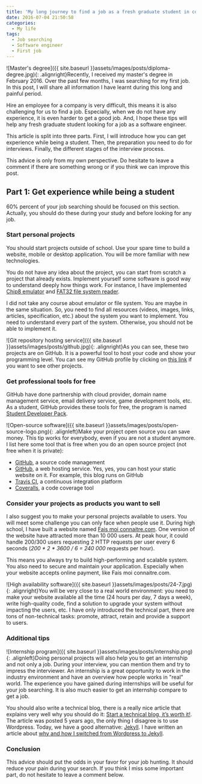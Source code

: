 ```yaml
---
title: 'My long journey to find a job as a fresh graduate student in computer science (Part 1 of 3)'
date: 2016-07-04 21:50:58
categories:
  - My life
tags:
  - Job searching
  - Software engineer
  - First job
---
```

![Master's degree]({{ site.baseurl }}assets/images/posts/diploma-degree.jpg){: .alignright}Recently, I received my master's degree in February 2016. Over the past few months, I was searching for my first job. In this post, I will share all information I have learnt during this long and painful period.

Hire an employee for a company is very difficult, this means it is also challenging for us to find a job. Especially, when we do not have any experience, it is even harder to get a good job. And, I hope these tips will help any fresh graduate student looking for a job as a software engineer.

This article is split into three parts. First, I will introduce how you can get experience while being a student. Then, the preparation you need to do for interviews. Finally, the different stages of the interview process.

This advice is only from my own perspective. Do hesitate to leave a comment if there are something wrong or if you think we can improve this post.

## Part 1: Get experience while being a student

60% percent of your job searching should be focused on this section. Actually, you should do these during your study and before looking for any job.

### Start personal projects

You should start projects outside of school. Use your spare time to build a website, mobile or desktop application. You will be more familiar with new technologies.

You do not have any idea about the project, you can start from scratch a project that already exists. Implement yourself some software is good way to understand deeply how things work. For instance, I have implemented <a href="https://github.com/ixartz/Chip8" target="_blank">Chip8 emulator</a> and <a href="https://github.com/ixartz/Fat-File-System" target="_blank">FAT32 file system reader</a>.

I did not take any course about emulator or file system. You are maybe in the same situation. So, you need to find all resources (videos, images, links, articles, specification, etc.) about the system you want to implement. You need to understand every part of the system. Otherwise, you should not be able to implement it.

![Git repository hosting service]({{ site.baseurl }}assets/images/posts/github.jpg){: .alignright}As you can see, these two projects are on GitHub. It is a powerful tool to host your code and show your programming level. You can see my GitHub profile by clicking on <a href="https://github.com/ixartz" target="_blank">this link</a> if you want to see other projects.

### Get professional tools for free

GitHub have done partnership with cloud provider, domain name management service, email delivery service, game development tools, etc. As a student, GitHub provides these tools for free, the program is named <a href="https://education.github.com/pack" target="_blank">Student Developer Pack</a>.

![Open-source software]({{ site.baseurl }}assets/images/posts/open-source-logo.png){: .alignleft}Make your project open source you can save money. This tip works for everybody, even if you are not a student anymore. I list here some tool that is free when you do an open source project (not free when it is private):

* <a href="https://github.com/" target="_blank">GitHub</a>, a source code management
* <a href="https://github.com/" target="_blank">GitHub</a>, a web hosting service. Yes, yes, you can host your static website on it. For example, this blog runs on GitHub
* <a href="https://travis-ci.org/" target="_blank">Travis CI</a>, a continuous integration platform
* <a href="https://coveralls.io/" target="_blank">Coveralls</a>, a code coverage tool

### Consider your projects as products you want to sell

I also suggest you to make your personal projects available to users. You will meet some challenge you can only face when people use it. During high school, I have built a website named <a href="http://faismoiconnaitre.com" target="_blank">Fais moi connaitre.com</a>. One version of the website have attracted more than 10 000 users. At peak hour, it could handle 200/300 users requesting 2 HTTP requests per user every 6 seconds (*200 * 2 * 3600 / 6 = 240 000* requests per hour).

This means you always try to build high-performing and scalable system. You also need to secure and maintain your application. Especially when your website accepts online payment, like Fais moi connaitre.com.

![High availability software]({{ site.baseurl }}assets/images/posts/24-7.jpg){: .alignright}You will be very close to a real world environment: you need to make your website available all the time (24 hours per day, 7 days a week), write high-quality code, find a solution to upgrade your system without impacting the users, etc. I have only introduced the technical part, there are tons of non-technical tasks: promote, attract, retain and provide a support to users.

### Additional tips

![Internship program]({{ site.baseurl }}assets/images/posts/internship.png){: .alignleft}Doing personal projects will also help you to get an internship and not only a job. During your interview, you can mention them and try to impress the interviewer. An internship is a great opportunity to work in the industry environment and have an overview how people works in "real" world. The experience you have gained during internships will be useful for your job searching. It is also much easier to get an internship compare to get a job.

You should also write a technical blog, there is a really nice article that explains very well why you should do it: <a href="http://blog.vjeux.com/2011/analysis/start-a-technical-blog-its-worth-it.html" target="_blank">Start a technical blog, it’s worth it!</a>. The article was posted 5 years ago, the only thing I disagree is to use Wordpress. Today, we have a good alternative: <a href="https://jekyllrb.com/" target="_blank">Jekyll</a>. I have written an article about <a href="/my-experience-about-moving-from-Wordpress-to-Jekyll/" target="_blank">why and how I switched from Wordpress to Jekyll</a>.

### Conclusion

This advice should put the odds in your favor for your job hunting. It should reduce your pain during your search. If you think I miss some important part, do not hesitate to leave a comment below.
